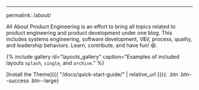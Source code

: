 ---
permalink: /about/


All About Product Engineering is an effort to bring all topics related to product engineering and product development under one blog. This includes systems engineering, software development, V&V, process, quality, and leadership behaviors. Learn, contribute, and have fun! :smile:.

{% include gallery id="layouts_gallery" caption="Examples of included layouts `splash`, `single`, and `archive`." %}

[Install the Theme]({{ "/docs/quick-start-guide/" | relative_url }}){: .btn .btn--success .btn--large}







